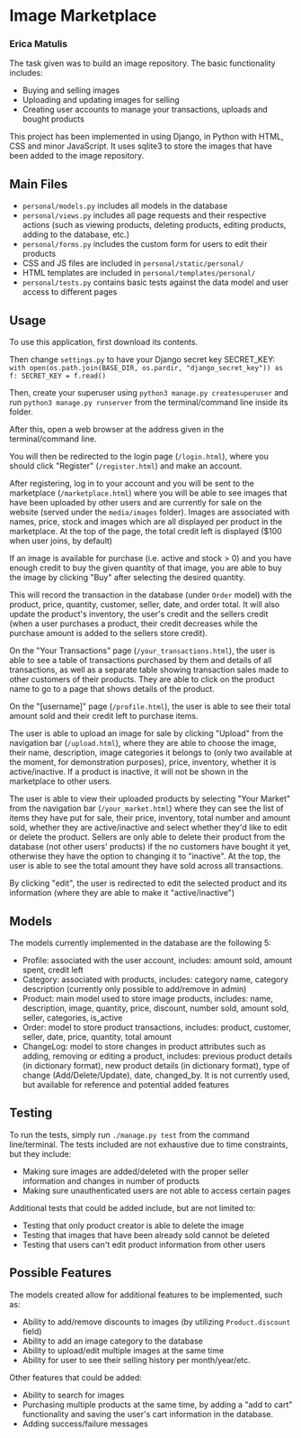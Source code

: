 # Image Marketplace
### Erica Matulis

The task given was to build an image repository. The basic functionality includes:
* Buying and selling images
* Uploading and updating images for selling
* Creating user accounts to manage your transactions, uploads and bought products

This project has been implemented in using Django, in Python with HTML, CSS and minor JavaScript.
It uses sqlite3 to store the images that have been added to the image repository.

## Main Files

* `personal/models.py` includes all models in the database
* `personal/views.py` includes all page requests and their respective actions (such as viewing products, deleting products, editing products, adding to the database, etc.)
* `personal/forms.py` includes the custom form for users to edit their products
* CSS and JS files are included in `personal/static/personal/`
* HTML templates are included in `personal/templates/personal/`
* `personal/tests.py` contains basic tests against the data model and user access to different pages

## Usage

To use this application, first download its contents.

Then change `settings.py` to have your Django secret key SECRET_KEY:
`    with open(os.path.join(BASE_DIR, os.pardir, "django_secret_key")) as f:
          SECRET_KEY = f.read()`
          
Then, create your superuser using `python3 manage.py createsuperuser` and run `python3 manage.py runserver` from the terminal/command line
inside its folder.

After this, open a web browser at the address given in the terminal/command line.

You will then be redirected to the login page (`/login.html`), where you should click "Register" (`/register.html`)
and make an account.

After registering, log in to your account and you will be sent to the marketplace (`/marketplace.html`) where you will be able to see images that have been uploaded by other users and are currently for sale on the website (served under the `media/images` folder). Images are associated with names, price, stock and images which are all displayed per product in the marketplace. At the top of the page, the total credit left is displayed ($100 when user joins, by default)

If an image is available for purchase (i.e. active and stock > 0) and you have enough credit to buy the given quantity of that image, you are able to buy the image by clicking "Buy" after selecting the desired quantity.

This will record the transaction in the database (under `Order` model) with the product, price, quantity, customer, seller, date, and order total. It will also update the product's inventory, the user's credit and the sellers credit (when a user purchases a product, their credit decreases while the purchase amount is added to the sellers store credit).

On the "Your Transactions" page (`/your_transactions.html`), the user is able to see a table of transactions purchased by them and details of all transactions, as well as
a separate table showing transaction sales made to other customers of their products. They are able to click on the product name to go to a page that shows details of the product.

On the "[username]" page (`/profile.html`), the user is able to see their total amount sold and their credit left to purchase
items.

The user is able to upload an image for sale by clicking "Upload" from the navigation bar (`/upload.html`), where they are able to choose the image, their name, description, image categories it belongs to (only two available at the moment, for demonstration purposes), price, inventory, whether it is active/inactive. If a product is inactive, it will not be shown in the marketplace to other users.

The user is able to view their uploaded products by selecting "Your Market" from the navigation bar (`/your_market.html`) where they can see the list of items they have put for sale, their price, inventory, total number and amount sold, whether they are active/inactive and select whether they'd like to edit or delete the product. Sellers are only able to delete their product from the database (not other users' products) if the no customers have bought it yet, otherwise they have the option to changing it to "inactive". At the top, the user is able to see the total amount they have sold across all transactions.

By clicking "edit", the user is redirected to edit the selected product and its information (where they are able to make it "active/inactive")

## Models

The models currently implemented in the database are the following 5:
* Profile: associated with the user account, includes: amount sold, amount spent, credit left
* Category: associated with products, includes: category name, category description (currently only possible to add/remove in admin)
* Product: main model used to store image products, includes: name, description, image, quantity, price, discount, number sold, amount sold, seller, categories, is_active
* Order: model to store product transactions, includes: product, customer, seller, date, price, quantity, total amount
* ChangeLog: model to store changes in product attributes such as adding, removing or editing a product, includes: previous product details (in dictionary format), new product details (in dictionary format), type of change (Add/Delete/Update), date, changed_by. It is not currently used, but available for reference and potential added features


## Testing

To run the tests, simply run `./manage.py test` from the command line/terminal. The tests included are not exhaustive due to time constraints, but they include:
* Making sure images are added/deleted with the proper seller information and changes in number of products
* Making sure unauthenticated users are not able to access certain pages

Additional tests that could be added include, but are not limited to:
* Testing that only product creator is able to delete the image
* Testing that images that have been already sold cannot be deleted
* Testing that users can't edit product information from other users

## Possible Features

The models created allow for additional features to be implemented, such as:
* Ability to add/remove discounts to images (by utilizing `Product.discount` field)
* Ability to add an image category to the database
* Ability to upload/edit multiple images at the same time
* Ability for user to see their selling history per month/year/etc.

Other features that could be added:
* Ability to search for images
* Purchasing multiple products at the same time, by adding a "add to cart" functionality and saving the user's cart information in the database.
* Adding success/failure messages
